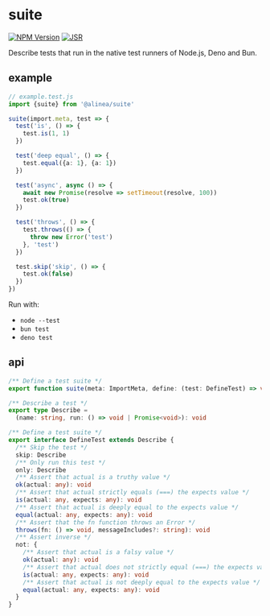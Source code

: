 # suite

[![NPM Version](https://img.shields.io/npm/v/@alinea/suite)](https://www.npmjs.com/package/@alinea/suite)
[![JSR](https://jsr.io/badges/@alinea/suite)](https://jsr.io/@alinea/suite)

Describe tests that run in the native test runners of Node.js, Deno and Bun.

## example

````ts
// example.test.js
import {suite} from '@alinea/suite'

suite(import.meta, test => {
  test('is', () => {
    test.is(1, 1)
  })

  test('deep equal', () => {
    test.equal({a: 1}, {a: 1})
  })

  test('async', async () => {
    await new Promise(resolve => setTimeout(resolve, 100))
    test.ok(true)
  })

  test('throws', () => {
    test.throws(() => {
      throw new Error('test')
    }, 'test')
  })

  test.skip('skip', () => {
    test.ok(false)
  })
})
````

Run with:
- `node --test`
- `bun test`
- `deno test`

## api

````ts
/** Define a test suite */
export function suite(meta: ImportMeta, define: (test: DefineTest) => void): void

/** Describe a test */
export type Describe =
  (name: string, run: () => void | Promise<void>): void

/** Define a test suite */
export interface DefineTest extends Describe {
  /** Skip the test */
  skip: Describe
  /** Only run this test */
  only: Describe
  /** Assert that actual is a truthy value */
  ok(actual: any): void
  /** Assert that actual strictly equals (===) the expects value */
  is(actual: any, expects: any): void
  /** Assert that actual is deeply equal to the expects value */
  equal(actual: any, expects: any): void
  /** Assert that the fn function throws an Error */
  throws(fn: () => void, messageIncludes?: string): void
  /** Assert inverse */
  not: {
    /** Assert that actual is a falsy value */
    ok(actual: any): void
    /** Assert that actual does not strictly equal (===) the expects value */
    is(actual: any, expects: any): void
    /** Assert that actual is not deeply equal to the expects value */
    equal(actual: any, expects: any): void
  }
}
````
